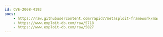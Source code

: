 ```yaml
---
id: CVE-2008-4193
pocs:
    - https://raw.githubusercontent.com/rapid7/metasploit-framework/master/modules/exploits/windows/http/altn_securitygateway.rb
    - https://www.exploit-db.com/raw/5718
    - https://www.exploit-db.com/raw/5827
---
```

